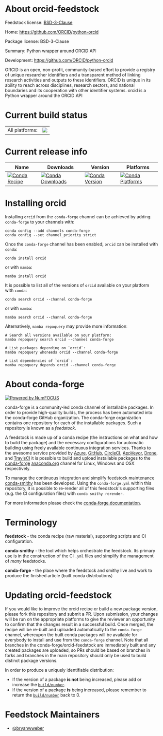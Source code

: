 About orcid-feedstock
=====================

Feedstock license: [BSD-3-Clause](https://github.com/conda-forge/orcid-feedstock/blob/main/LICENSE.txt)

Home: https://github.com/ORCID/python-orcid

Package license: BSD-3-Clause

Summary: Python wrapper around ORCID API

Development: https://github.com/ORCID/python-orcid

ORCID is an open, non-profit, community-based effort to provide a registry
of unique researcher identifiers and a transparent method of linking research
activities and outputs to these identifiers. ORCID is unique in its ability to
reach across disciplines, research sectors, and national boundaries and its
cooperation with other identifier systems. orcid is a Python wrapper around
the ORCID API


Current build status
====================


<table><tr><td>All platforms:</td>
    <td>
      <a href="https://dev.azure.com/conda-forge/feedstock-builds/_build/latest?definitionId=3156&branchName=main">
        <img src="https://dev.azure.com/conda-forge/feedstock-builds/_apis/build/status/orcid-feedstock?branchName=main">
      </a>
    </td>
  </tr>
</table>

Current release info
====================

| Name | Downloads | Version | Platforms |
| --- | --- | --- | --- |
| [![Conda Recipe](https://img.shields.io/badge/recipe-orcid-green.svg)](https://anaconda.org/conda-forge/orcid) | [![Conda Downloads](https://img.shields.io/conda/dn/conda-forge/orcid.svg)](https://anaconda.org/conda-forge/orcid) | [![Conda Version](https://img.shields.io/conda/vn/conda-forge/orcid.svg)](https://anaconda.org/conda-forge/orcid) | [![Conda Platforms](https://img.shields.io/conda/pn/conda-forge/orcid.svg)](https://anaconda.org/conda-forge/orcid) |

Installing orcid
================

Installing `orcid` from the `conda-forge` channel can be achieved by adding `conda-forge` to your channels with:

```
conda config --add channels conda-forge
conda config --set channel_priority strict
```

Once the `conda-forge` channel has been enabled, `orcid` can be installed with `conda`:

```
conda install orcid
```

or with `mamba`:

```
mamba install orcid
```

It is possible to list all of the versions of `orcid` available on your platform with `conda`:

```
conda search orcid --channel conda-forge
```

or with `mamba`:

```
mamba search orcid --channel conda-forge
```

Alternatively, `mamba repoquery` may provide more information:

```
# Search all versions available on your platform:
mamba repoquery search orcid --channel conda-forge

# List packages depending on `orcid`:
mamba repoquery whoneeds orcid --channel conda-forge

# List dependencies of `orcid`:
mamba repoquery depends orcid --channel conda-forge
```


About conda-forge
=================

[![Powered by
NumFOCUS](https://img.shields.io/badge/powered%20by-NumFOCUS-orange.svg?style=flat&colorA=E1523D&colorB=007D8A)](https://numfocus.org)

conda-forge is a community-led conda channel of installable packages.
In order to provide high-quality builds, the process has been automated into the
conda-forge GitHub organization. The conda-forge organization contains one repository
for each of the installable packages. Such a repository is known as a *feedstock*.

A feedstock is made up of a conda recipe (the instructions on what and how to build
the package) and the necessary configurations for automatic building using freely
available continuous integration services. Thanks to the awesome service provided by
[Azure](https://azure.microsoft.com/en-us/services/devops/), [GitHub](https://github.com/),
[CircleCI](https://circleci.com/), [AppVeyor](https://www.appveyor.com/),
[Drone](https://cloud.drone.io/welcome), and [TravisCI](https://travis-ci.com/)
it is possible to build and upload installable packages to the
[conda-forge](https://anaconda.org/conda-forge) [anaconda.org](https://anaconda.org/)
channel for Linux, Windows and OSX respectively.

To manage the continuous integration and simplify feedstock maintenance
[conda-smithy](https://github.com/conda-forge/conda-smithy) has been developed.
Using the ``conda-forge.yml`` within this repository, it is possible to re-render all of
this feedstock's supporting files (e.g. the CI configuration files) with ``conda smithy rerender``.

For more information please check the [conda-forge documentation](https://conda-forge.org/docs/).

Terminology
===========

**feedstock** - the conda recipe (raw material), supporting scripts and CI configuration.

**conda-smithy** - the tool which helps orchestrate the feedstock.
                   Its primary use is in the construction of the CI ``.yml`` files
                   and simplify the management of *many* feedstocks.

**conda-forge** - the place where the feedstock and smithy live and work to
                  produce the finished article (built conda distributions)


Updating orcid-feedstock
========================

If you would like to improve the orcid recipe or build a new
package version, please fork this repository and submit a PR. Upon submission,
your changes will be run on the appropriate platforms to give the reviewer an
opportunity to confirm that the changes result in a successful build. Once
merged, the recipe will be re-built and uploaded automatically to the
`conda-forge` channel, whereupon the built conda packages will be available for
everybody to install and use from the `conda-forge` channel.
Note that all branches in the conda-forge/orcid-feedstock are
immediately built and any created packages are uploaded, so PRs should be based
on branches in forks and branches in the main repository should only be used to
build distinct package versions.

In order to produce a uniquely identifiable distribution:
 * If the version of a package **is not** being increased, please add or increase
   the [``build/number``](https://docs.conda.io/projects/conda-build/en/latest/resources/define-metadata.html#build-number-and-string).
 * If the version of a package **is** being increased, please remember to return
   the [``build/number``](https://docs.conda.io/projects/conda-build/en/latest/resources/define-metadata.html#build-number-and-string)
   back to 0.

Feedstock Maintainers
=====================

* [@bryanwweber](https://github.com/bryanwweber/)

